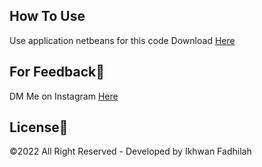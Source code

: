 ## How To Use

Use application netbeans for this code
Download [Here](https://netbeans-ide.informer.com/download/#downloading)

## For Feedback💢

DM Me on Instagram [Here](https://www.instagram.com/dooo_dott/)

## License💎

©2022 All Right Reserved - Developed by Ikhwan Fadhilah

